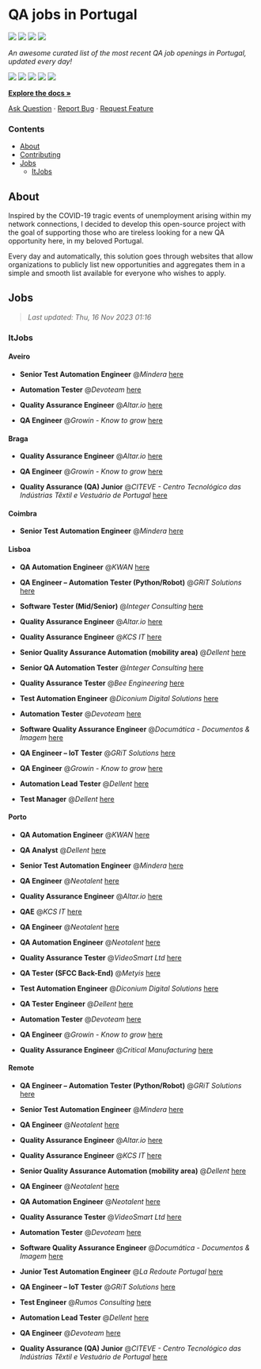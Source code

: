 QA jobs in Portugal
========================

![](https://img.shields.io/static/v1?label=%F0%9F%8C%9F&message=If%20Useful&color=BC4E99)
[![](https://img.shields.io/github/stars/sergiomartins8/qa-jobs-in-portugal)](https://github.com/sergiomartins8/qa-jobs-in-portugal/stargazers)
[![](https://img.shields.io/github/forks/sergiomartins8/qa-jobs-in-portugal)](https://github.com/sergiomartins8/qa-jobs-in-portugal/network/members)
[![](https://img.shields.io/badge/-sergiomartins8-blue?logo=Linkedin&logoColor=white)](https://www.linkedin.com/in/sergiomartins8/)

_An awesome curated list of the most recent QA job openings in Portugal, updated every day!_

[![](https://img.shields.io/github/v/release/sergiomartins8/qa-jobs-in-portugal)](https://github.com/sergiomartins8/qa-jobs-in-portugal/releases)
[![](https://github.com/sergiomartins8/qa-jobs-in-portugal/workflows/release/badge.svg)](https://github.com/sergiomartins8/qa-jobs-in-portugal/actions?query=workflow%3Arelease)
[![](https://img.shields.io/github/issues/sergiomartins8/qa-jobs-in-portugal)](https://github.com/sergiomartins8/qa-jobs-in-portugal/issues)
[![](https://img.shields.io/github/contributors/sergiomartins8/qa-jobs-in-portugal)](https://github.com/sergiomartins8/qa-jobs-in-portugal/graphs/contributors)
[![](https://img.shields.io/github/license/sergiomartins8/qa-jobs-in-portugal)](https://github.com/sergiomartins8/qa-jobs-in-portugal/blob/master/LICENSE)

**[Explore the docs »](https://github.com/sergiomartins8/qa-jobs-in-portugal/blob/master/docs/DOCUMENTATION.md)**

[Ask Question](https://github.com/sergiomartins8/qa-jobs-in-portugal/issues) 
·
[Report Bug](https://github.com/sergiomartins8/qa-jobs-in-portugal/issues)
·
[Request Feature](https://github.com/sergiomartins8/qa-jobs-in-portugal/issues)

### Contents
* [About](#about)
* [Contributing](https://github.com/sergiomartins8/qa-jobs-in-portugal/blob/master/docs/CONTRIBUTING.md)
* [Jobs](#jobs)
  * [ItJobs](#itjobs)

## About
Inspired by the COVID-19 tragic events of unemployment arising within my network connections, I decided to develop this open-source project with the goal of supporting those who are tireless looking for a new QA opportunity here, in my beloved Portugal.

Every day and automatically, this solution goes through websites that allow organizations to publicly list new opportunities and aggregates them in a simple and smooth list available for everyone who wishes to apply.

Jobs
---------

> _Last updated: Thu, 16 Nov 2023 01:16_

### ItJobs

#### Aveiro

- **Senior Test Automation Engineer** @_Mindera_ [here](https://www.itjobs.pt/oferta/472816/senior-test-automation-engineer)


- **Automation Tester** @_Devoteam_ [here](https://www.itjobs.pt/oferta/473709/automation-tester)


- **Quality Assurance Engineer** @_Altar.io_ [here](https://www.itjobs.pt/oferta/474178/quality-assurance-engineer)


- **QA Engineer** @_Growin - Know to grow_ [here](https://www.itjobs.pt/oferta/472824/qa-engineer)

#### Braga

- **Quality Assurance Engineer** @_Altar.io_ [here](https://www.itjobs.pt/oferta/474178/quality-assurance-engineer)


- **QA Engineer** @_Growin - Know to grow_ [here](https://www.itjobs.pt/oferta/472824/qa-engineer)


- **Quality Assurance (QA) Junior** @_CITEVE - Centro Tecnológico das Indústrias Têxtil e Vestuário de Portugal_ [here](https://www.itjobs.pt/oferta/474083/quality-assurance-qa-junior)

#### Coimbra

- **Senior Test Automation Engineer** @_Mindera_ [here](https://www.itjobs.pt/oferta/472816/senior-test-automation-engineer)

#### Lisboa

- **QA Automation Engineer** @_KWAN_ [here](https://www.itjobs.pt/oferta/472054/qa-automation-engineer)


- **QA Engineer – Automation Tester (Python/Robot)** @_GRiT Solutions_ [here](https://www.itjobs.pt/oferta/472355/qa-engineer-automation-tester-python-robot)


- **Software Tester (Mid/Senior)** @_Integer Consulting_ [here](https://www.itjobs.pt/oferta/472251/software-tester-mid-senior)


- **Quality Assurance Engineer** @_Altar.io_ [here](https://www.itjobs.pt/oferta/474178/quality-assurance-engineer)


- **Quality Assurance Engineer** @_KCS IT_ [here](https://www.itjobs.pt/oferta/472968/quality-assurance-engineer)


- **Senior Quality Assurance Automation (mobility area)** @_Dellent_ [here](https://www.itjobs.pt/oferta/472021/senior-quality-assurance-automation-mobility-area)


- **Senior QA Automation Tester** @_Integer Consulting_ [here](https://www.itjobs.pt/oferta/474179/senior-qa-automation-tester)


- **Quality Assurance Tester** @_Bee Engineering_ [here](https://www.itjobs.pt/oferta/472851/quality-assurance-tester)


- **Test Automation Engineer** @_Diconium Digital Solutions_ [here](https://www.itjobs.pt/oferta/472453/test-automation-engineer)


- **Automation Tester** @_Devoteam_ [here](https://www.itjobs.pt/oferta/473709/automation-tester)


- **Software Quality Assurance Engineer** @_Documática - Documentos & Imagem_ [here](https://www.itjobs.pt/oferta/472477/software-quality-assurance-engineer)


- **QA Engineer – IoT Tester** @_GRiT Solutions_ [here](https://www.itjobs.pt/oferta/472878/qa-engineer-iot-tester)


- **QA Engineer** @_Growin - Know to grow_ [here](https://www.itjobs.pt/oferta/472824/qa-engineer)


- **Automation Lead Tester** @_Dellent_ [here](https://www.itjobs.pt/oferta/472957/automation-lead-tester)


- **Test Manager** @_Dellent_ [here](https://www.itjobs.pt/oferta/472864/test-manager)

#### Porto

- **QA Automation Engineer** @_KWAN_ [here](https://www.itjobs.pt/oferta/472054/qa-automation-engineer)


- **QA Analyst** @_Dellent_ [here](https://www.itjobs.pt/oferta/473270/qa-analyst)


- **Senior Test Automation Engineer** @_Mindera_ [here](https://www.itjobs.pt/oferta/472816/senior-test-automation-engineer)


- **QA Engineer** @_Neotalent_ [here](https://www.itjobs.pt/oferta/473970/qa-engineer)


- **Quality Assurance Engineer** @_Altar.io_ [here](https://www.itjobs.pt/oferta/474178/quality-assurance-engineer)


- **QAE** @_KCS IT_ [here](https://www.itjobs.pt/oferta/473001/qae)


- **QA Engineer** @_Neotalent_ [here](https://www.itjobs.pt/oferta/473966/qa-engineer)


- **QA Automation Engineer** @_Neotalent_ [here](https://www.itjobs.pt/oferta/473967/qa-engineer)


- **Quality Assurance Tester** @_VideoSmart Ltd_ [here](https://www.itjobs.pt/oferta/473036/quality-assurance-tester)


- **QA Tester (SFCC Back-End)** @_Metyis_ [here](https://www.itjobs.pt/oferta/473150/qa-tester-sfcc-back-end-fashion)


- **Test Automation Engineer** @_Diconium Digital Solutions_ [here](https://www.itjobs.pt/oferta/472453/test-automation-engineer)


- **QA Tester Engineer** @_Dellent_ [here](https://www.itjobs.pt/oferta/472370/qa-tester-engineer)


- **Automation Tester** @_Devoteam_ [here](https://www.itjobs.pt/oferta/473709/automation-tester)


- **QA Engineer** @_Growin - Know to grow_ [here](https://www.itjobs.pt/oferta/472824/qa-engineer)


- **Quality Assurance Engineer** @_Critical Manufacturing_ [here](https://www.itjobs.pt/oferta/473169/frontend-engineer)

#### Remote

- **QA Engineer – Automation Tester (Python/Robot)** @_GRiT Solutions_ [here](https://www.itjobs.pt/oferta/472355/qa-engineer-automation-tester-python-robot)


- **Senior Test Automation Engineer** @_Mindera_ [here](https://www.itjobs.pt/oferta/472816/senior-test-automation-engineer)


- **QA Engineer** @_Neotalent_ [here](https://www.itjobs.pt/oferta/473970/qa-engineer)


- **Quality Assurance Engineer** @_Altar.io_ [here](https://www.itjobs.pt/oferta/474178/quality-assurance-engineer)


- **Quality Assurance Engineer** @_KCS IT_ [here](https://www.itjobs.pt/oferta/472968/quality-assurance-engineer)


- **Senior Quality Assurance Automation (mobility area)** @_Dellent_ [here](https://www.itjobs.pt/oferta/472021/senior-quality-assurance-automation-mobility-area)


- **QA Engineer** @_Neotalent_ [here](https://www.itjobs.pt/oferta/473966/qa-engineer)


- **QA Automation Engineer** @_Neotalent_ [here](https://www.itjobs.pt/oferta/473967/qa-engineer)


- **Quality Assurance Tester** @_VideoSmart Ltd_ [here](https://www.itjobs.pt/oferta/473036/quality-assurance-tester)


- **Automation Tester** @_Devoteam_ [here](https://www.itjobs.pt/oferta/473709/automation-tester)


- **Software Quality Assurance Engineer** @_Documática - Documentos & Imagem_ [here](https://www.itjobs.pt/oferta/472477/software-quality-assurance-engineer)


- **Junior Test Automation Engineer** @_La Redoute Portugal_ [here](https://www.itjobs.pt/oferta/472454/junior-test-automation-engineer)


- **QA Engineer – IoT Tester** @_GRiT Solutions_ [here](https://www.itjobs.pt/oferta/472878/qa-engineer-iot-tester)


- **Test Engineer** @_Rumos Consulting_ [here](https://www.itjobs.pt/oferta/472708/test-engineer)


- **Automation Lead Tester** @_Dellent_ [here](https://www.itjobs.pt/oferta/472957/automation-lead-tester)


- **QA Engineer** @_Devoteam_ [here](https://www.itjobs.pt/oferta/473289/qa-engineer)


- **Quality Assurance (QA) Junior** @_CITEVE - Centro Tecnológico das Indústrias Têxtil e Vestuário de Portugal_ [here](https://www.itjobs.pt/oferta/474083/quality-assurance-qa-junior)

